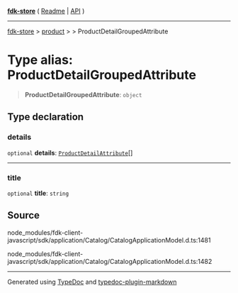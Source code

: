 [**fdk-store**](../../../README.md) ( [Readme](../../../README.md) \| [API](../../../API.md) )

---

[fdk-store](../../../API.md) > [product](../../README.md) > [<internal>](../README.md) > ProductDetailGroupedAttribute

# Type alias: ProductDetailGroupedAttribute

> **ProductDetailGroupedAttribute**: `object`

## Type declaration

### details

`optional` **details**: [`ProductDetailAttribute`](type-alias.ProductDetailAttribute.md)[]

---

### title

`optional` **title**: `string`

## Source

node_modules/fdk-client-javascript/sdk/application/Catalog/CatalogApplicationModel.d.ts:1481

node_modules/fdk-client-javascript/sdk/application/Catalog/CatalogApplicationModel.d.ts:1482

---

Generated using [TypeDoc](https://typedoc.org/) and [typedoc-plugin-markdown](https://www.npmjs.com/package/typedoc-plugin-markdown)
